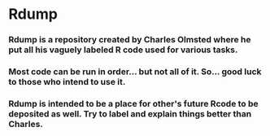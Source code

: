 # Rdump
### Rdump is a repository created by Charles Olmsted where he put all his vaguely labeled R code used for various tasks. 
### Most code can be run in order... but not all of it. So... good luck to those who intend to use it.
### Rdump is intended to be a place for other's future Rcode to be deposited as well. Try to label and explain things better than Charles.
